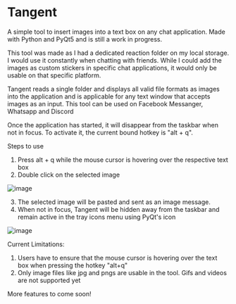 # Tangent
A simple tool to insert images into a text box on any chat application. Made with Python and PyQt5 and is still a work in progress.

This tool was made as I had a dedicated reaction folder on my local storage. I would use it constantly when chatting with friends. While I could add the images as custom stickers in specific chat applications, it would only be usable on that specific platform.

Tangent reads a single folder and displays all valid file formats as images into the application and is applicable for any text window that accepts images as an input. This tool can be used on Facebook Messanger, Whatsapp and Discord



Once the application has started, it will disappear from the taskbar when not in focus. To activate it, the current bound hotkey is "alt + q".

Steps to use
1) Press alt + q while the mouse cursor is hovering over the respective text box
2) Double click on the selected image


![image](https://user-images.githubusercontent.com/54271305/175807110-835e29eb-4ee5-4ae7-b471-90f6c3df330a.png)

3) The selected image will be pasted and sent as an image message. 
4) When not in focus, Tangent will be hidden away from the taskbar and remain active in the tray icons menu using PyQt's icon

![image](https://user-images.githubusercontent.com/54271305/175807148-7099716d-159b-4cbd-ae05-2b6293d4e8fa.png)


Current Limitations:
1) Users have to ensure that the mouse cursor is hovering over the text box when pressing the hotkey "alt+q"
2) Only image files like jpg and pngs are usable in the tool. Gifs and videos are not supported yet

More features to come soon!




